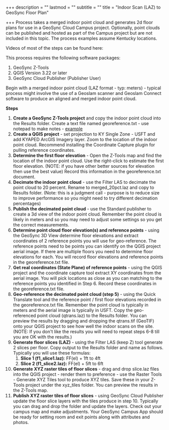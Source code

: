 +++
description = ""
lastmod = ""
subtitle = ""
title = "Indoor Scan (LAZ) to GeoSync Floor Plan"

+++
Process takes a merged indoor point cloud and generates 2d floor plans for use in a GeoSync Cloud Campus project.  Optionally, point clouds can be published and hosted as part of the Campus project but are not included in this topic. The process examples assume Kentucky locations.

Videos of most of the steps can be found here:

This process requires the following software packages:

1. GeoSync Z-Tools
2. QGIS Version 3.22 or later
3. GeoSync Cloud Publisher (Publisher User)

Begin with a merged indoor point cloud (LAZ format - typ: meters) - typical process might involve the use of a Geoslam scanner and Geoslam Connect software to produce an aligned and merged indoor point cloud.

**Steps**

 1. **Create a GeoSync Z-Tools project** and copy the indoor point cloud into the Results folder.  Create a text file named georeference.txt - use notepad to make notes - [example](https://ztools.blob.core.windows.net/$root/georeference.txt)
 2. **Create a QGIS project** - set projection to KY Single Zone - USFT and add KYAPED ArcGIS Imagery layer.  Zoom to the location of the indoor point cloud.  Recommend installing the Coordinate Capture plugin for pulling reference coordinates.
 3. **Determine the first floor elevation** - Open the Z-Tools map and find the location of the indoor point cloud.  Use the right-click to estimate the first floor elevation. (NOTE: if you have other better sources for elevation then use the best value)  Record this information in the georeference.txt document.
 4. **Decimate the indoor point cloud** - use the Filter LAS to decimate the point cloud to 20 percent.  Rename to merged_20pct.laz and copy to Results folder. (Note:  this is a judgment call - purpose is to reduce size to improve performance so you might need to try different decimation percentages)
 5. **Publish the decimated point cloud** - use the Standard publisher to create a 3d view of the indoor point cloud.  Remember the point cloud is likely in meters and so you may need to adjust some settings so you get the correct measurements.
 6. **Determine point cloud floor elevation(s) and reference points** - using the GeoSync 3D View determine floor elevations and extract coordinates of 2 reference points you will use for geo-reference.  The reference points need to be points you can identify on the QGIS project aerial image.  If there are multiple floors you need to determine floor elevations for each.  You will record floor elevations and reference points in the georeference.txt file.
 7. **Get real coordinates (State Plane) of reference points** - using the QGIS project and the coordinate capture tool extract XY coordinates from the aerial image. You will pick locations as close as you can matching to the reference points you identified in Step 6.  Record these coordinates in the georeference.txt file.
 8. **Geo-reference the decimated point cloud (step 5)** - using the Quick Translate tool and the reference point / first floor elevations recorded in the georeference.txt file.  Remember the point cloud is typically in meters and the aerial image is typically in USFT.  Copy the geo-referenced point cloud (qtrans.laz) to the Results folder.  You can preview the results by dragging and dropping the qtrans.tif (GeoTIF) onto your QGIS project to see how well the indoor scans on the site.  (NOTE: If you don't like the results you will need to repeat steps 6-8 till you are OK with the results.)
 9. **Generate floor slices (LAZ)** - using the Filter LAS (keep Z) tool generate 2 slices per floor. Copy output to the Results folder and name as follows. Typically you will use these formulas:
    1. **Slice 1 (f1_slice1.laz)**: FF(el) + 1ft to 4ft
    2. **Slice 2 (f1_slice2.laz):** FF(el) + 5ft to 6ft
10. **Generate XYZ raster tiles of floor slices** - drag and drop slice.laz files into the QGIS project - render them to preference - use the Raster Tools - Generate XYZ Tiles tool to produce XYZ tiles.  Save these in your Z-Tools project under the xyz_tiles folder.  You can preview the results in the Z-Tools map.
11. **Publish XYZ raster tiles of floor slices** - using GeoSync Cloud Publisher update the floor slice layers with the tiles produce in step 10. Typically you can drag and drop the folder and update the layers.  Check out your campus map and make adjustments.  Your GeoSync Campus App should be ready for setting room and exit points along with attributes and photos.